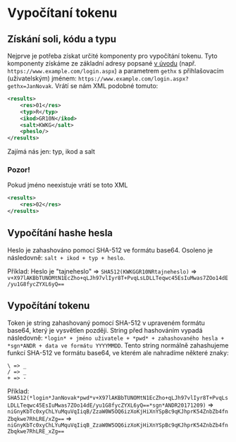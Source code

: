 # Vypočítaní tokenu
## Získání soli, kódu a typu
Nejprve je potřeba získat určité komponenty pro vypočítání tokenu. Tyto komponenty získáme ze základní adresy popsané [v úvodu](https://github.com/JosefKuchar/bakalari-api) (např. `https://www.example.com/login.aspx`) a parametrem `gethx` s přihlašovacím (uživatelským) jménem: `https://www.example.com/login.aspx?gethx=JanNovak`. Vrátí se nám XML podobné tomuto:
```xml
<results>
    <res>01</res>
    <typ>R</typ>
    <ikod>GR10N</ikod>
    <salt>KWKG</salt>
    <pheslo/>
</results>
```
Zajímá nás jen: typ, ikod a salt

### Pozor!
Pokud jméno neexistuje vrátí se toto XML
```xml
<results>
    <res>02</res>
</results>
```

## Vypočítání hashe hesla
Heslo je zahashováno pomocí SHA-512 ve formátu base64. Osoleno je následovně: `salt + ikod + typ + heslo`.

Příklad: Heslo je "tajneheslo" => `SHA512(KWKGGR10NRtajneheslo)` => `v+X97lAKBbTUNOMtN1EcZho+qLJh97vlIyr8T+PvqLsLDLLTeqwc45EsIuMwas7ZOo14dE/yu1G8fycZYXL6yQ==`

## Vypočítání tokenu
Token je string zahashovaný pomocí SHA-512 v upraveném formátu base64, který je vysvětlen později. String před hashováním vypadá následovně: `*login* + jméno uživatele + *pwd* + zahashovaného hesla + *sgn*ANDR + data ve formátu YYYYMMDD`. Tento string normálně zahashujeme funkcí SHA-512 ve formátu base64, ve kterém ale nahradíme některé znaky:
```
\ => _
/ => _
+ => -
```

Příklad: `SHA512(*login*JanNovak*pwd*v+X97lAKBbTUNOMtN1EcZho+qLJh97vlIyr8T+PvqLsLDLLTeqwc45EsIuMwas7ZOo14dE/yu1G8fycZYXL6yQ==*sgn*ANDR20171209)` => `niGnyKbTc0xyChLYuMquVqIiqB/ZzaW0W5OQ6izXoKjHiXnYSpBc9qKJhprK54ZnbZb4fnZbqkwe7RhLRE/xZg==` => `niGnyKbTc0xyChLYuMquVqIiqB_ZzaW0W5OQ6izXoKjHiXnYSpBc9qKJhprK54ZnbZb4fnZbqkwe7RhLRE_xZg==`
